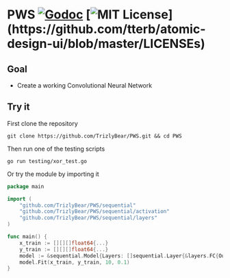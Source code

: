 # PWS [![Godoc](https://godoc.org/github.com/TrizlyBear/PWS?status.svg)](https://godoc.org/github.com/TrizlyBear/PWS) [![MIT License](https://img.shields.io/apm/l/atomic-design-ui.svg?)](https://github.com/tterb/atomic-design-ui/blob/master/LICENSEs)


## Goal
- Create a working Convolutional Neural Network

## Try it

First clone the repository
```shell
git clone https://github.com/TrizlyBear/PWS.git && cd PWS
```
Then run one of the testing scripts
```shell
go run testing/xor_test.go
```

Or try the module by importing it

```go
package main

import (
	"github.com/TrizlyBear/PWS/sequential"
	"github.com/TrizlyBear/PWS/sequential/activation"
	"github.com/TrizlyBear/PWS/sequential/layers"
)

func main() {
	x_train := [][][]float64{...}
	y_train := [][][]float64{...}
	model := &sequential.Model{Layers: []sequential.Layer{&layers.FC{Out: 10}, &activation.Tanh{}, &layers.FC{Out: 1}, &activation.Tanh{}}}
	model.Fit(x_train, y_train, 10, 0.1)
}
```
